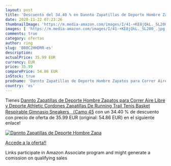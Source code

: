 ```yaml
---
layout: post
title: 'Descuento del 34.40 % en Dannto Zapatillas de Deporte Hombre Zapa'
date: 2020-11-22 07:23:26
thumbnailImage: 'https://m.media-amazon.com/images/I/41-+KE8jQkL._SL200_.jpg'
images: [ 'https://m.media-amazon.com/images/I/41-+KE8jQkL._SL200_.jpg' ]
comments: true
category: ofertas
author: ring
slug: 'B08C2HHDRR-es'
description:
actualPrice: 35.99 EUR
currency: EUR
price: 35.99
comparePrice: 54.86 EUR
inStock: true
prodname: 'Dannto Zapatillas de Deporte Hombre Zapatos para Correr Aire Libre y Deporte Athletic Cordones Zapatillas De Running Trail Tenis Basket Respirable Gimnasio Sneakers （Camo 45'
country: 'es'
---
```


Tienes [Dannto Zapatillas de Deporte Hombre Zapatos para Correr Aire Libre y Deporte Athletic Cordones Zapatillas De Running Trail Tenis Basket Respirable Gimnasio Sneakers （Camo 45](https://www.amazon.es/dp/B08C2HHDRR/?tag=tolees-21) con un 34.40 % de descuento con precio de oferta de 35.99 EUR (original: 54.86 EUR) en el siguiente enlace!

[![Dannto Zapatillas de Deporte Hombre Zapa](https://m.media-amazon.com/images/I/41-+KE8jQkL._SL200_.jpg)](https://www.amazon.es/dp/B08C2HHDRR/?tag=tolees-21)

[Accede a la oferta!!](https://www.amazon.es/dp/B08C2HHDRR/?tag=tolees-21)

Links participate in Amazon Associate program and might generate a comission on qualifying sales



